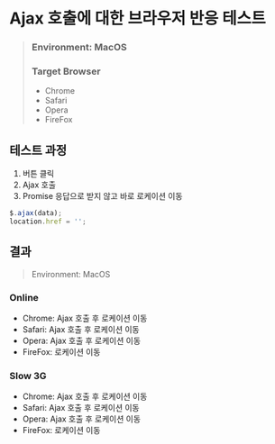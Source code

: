 # Ajax 호출에 대한 브라우저 반응 테스트

> ### Environment: MacOS
> ### Target Browser
> - Chrome
> - Safari
> - Opera
> - FireFox

## 테스트 과정

1. 버튼 클릭
2. Ajax 호출
3. Promise 응답으로 받지 않고 바로 로케이션 이동

```javascript
$.ajax(data);
location.href = '';
```

## 결과

> Environment: MacOS

### Online

- Chrome: Ajax 호출 후 로케이션 이동
- Safari: Ajax 호출 후 로케이션 이동
- Opera: Ajax 호출 후 로케이션 이동
- FireFox: 로케이션 이동

### Slow 3G

- Chrome: Ajax 호출 후 로케이션 이동
- Safari: Ajax 호출 후 로케이션 이동
- Opera: Ajax 호출 후 로케이션 이동
- FireFox: 로케이션 이동
